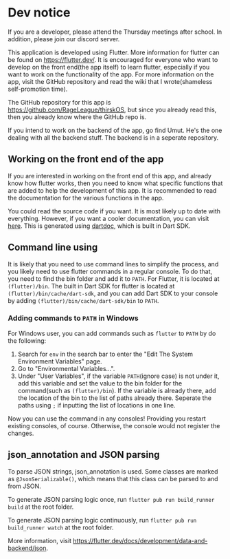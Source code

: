 # Dev notice

If you are a developer, please attend the Thursday meetings after school. In addition, please join our discord server.

This application is developed using Flutter. More information for flutter can be found on <https://flutter.dev/>. It is encouraged for everyone who want to develop on the front end(the app itself) to learn flutter, especially if you want to work on the functionality of the app. For more information on the app, visit the GitHub repository and read the wiki that I wrote(shameless self-promotion time).

The GitHub repository for this app is <https://github.com/RageLeague/thirskOS>, but since you already read this, then you already know where the GitHub repo is.

If you intend to work on the backend of the app, go find Umut. He's the one dealing with all the backend stuff. The backend is in a seperate repository.

## Working on the front end of the app

If you are interested in working on the front end of this app, and already know how flutter works, then you need to know what specific functions that are added to help the development of this app. It is recommended to read the documentation for the various functions in the app.

You could read the source code if you want. It is most likely up to date with everything. However, if you want a cooler documentation, you can visit [here](thirsk_outer_space/doc/api/index.html). This is generated using [dartdoc](https://dart.dev/tools/dartdoc), which is built in Dart SDK.

## Command line using

It is likely that you need to use command lines to simplify the process, and you likely need to use flutter commands in a regular console. To do that, you need to find the bin folder and add it to `PATH`. For Flutter, it is located at `(flutter)/bin`. The built in Dart SDK for flutter is located at `(flutter)/bin/cache/dart-sdk`, and you can add Dart SDK to your console by adding `(flutter)/bin/cache/dart-sdk/bin` to `PATH`.

### Adding commands to `PATH` in Windows

For Windows user, you can add commands such as `flutter` to `PATH` by do the following:

1. Search for `env` in the search bar to enter the "Edit The System Environment Variables" page.
2. Go to "Environmental Variables...".
3. Under "User Variables", if the variable `PATH`(ignore case) is not under it, add this variable and set the value to the bin folder for the command(such as `(flutter)/bin`). If the variable is already there, add the location of the bin to the list of paths already there. Seperate the paths using `;` if inputting the list of locations in one line.

Now you can use the command in any consoles! Providing you restart existing consoles, of course. Otherwise, the console would not register the changes.

## json_annotation and JSON parsing

To parse JSON strings, json_annotation is used. Some classes are marked as `@JsonSerializable()`, which means that this class can be parsed to and from JSON.

To generate JSON parsing logic once, run `flutter pub run build_runner build` at the root folder.

To generate JSON parsing logic continuously, run `flutter pub run build_runner watch` at the root folder.

More information, visit <https://flutter.dev/docs/development/data-and-backend/json>.
